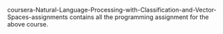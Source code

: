coursera-Natural-Language-Processing-with-Classification-and-Vector-Spaces-assignments
contains all the programming assignment for the above course.
